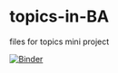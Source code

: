 # topics-in-BA
files for topics mini project

[![Binder](https://mybinder.org/badge_logo.svg)](https://mybinder.org/v2/gh/Akaysimmer/topics-in-BA/main)

